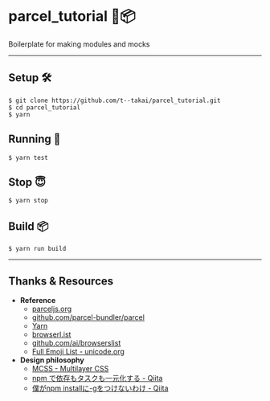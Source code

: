 # parcel_tutorial 🚀📦
Boilerplate for making modules and mocks

***

## Setup 🛠

```
$ git clone https://github.com/t--takai/parcel_tutorial.git
$ cd parcel_tutorial
$ yarn
```

## Running 🚀

```
$ yarn test
```

## Stop 😇

```
$ yarn stop
```

## Build 📦

```
$ yarn run build
```

***

## Thanks & Resources

* **Reference**
    * [parceljs.org](https://parceljs.org/)
    * [github.com/parcel-bundler/parcel](https://github.com/parcel-bundler/parcel)
    * [Yarn](https://yarnpkg.com/ja/)
    * [browserl.ist](http://browserl.ist/?q=%3E+10%25+in+JP%2C+last+2+major+versions%2C+last+2+versions%2C+not+%3C+5%25%2C+ie+%3E%3D+11%2C+Firefox+ESR%2C+last+3+Edge+major+versions+)
    * [github.com/ai/browserslist](https://github.com/ai/browserslist)
    * [Full Emoji List - unicode.org](https://unicode.org/emoji/charts/full-emoji-list.html)
* **Design philosophy**
    * [MCSS - Multilayer CSS](https://operatino.github.io/MCSS/ja/)
    * [npm で依存もタスクも一元化する - Qiita](http://qiita.com/Jxck_/items/efaff21b977ddc782971)
    * [僕がnpm installに-gをつけないわけ - Qiita](https://qiita.com/Mic-U/items/cd456d6bea72937464f8)
